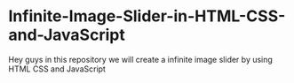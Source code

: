 # Infinite-Image-Slider-in-HTML-CSS-and-JavaScript
Hey guys in this repository we will create a infinite image slider by using HTML CSS and JavaScript
